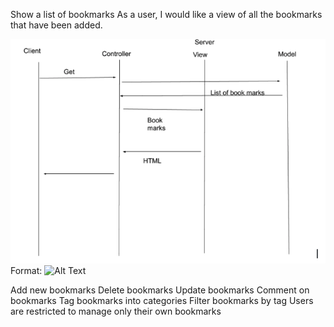 Show a list of bookmarks
As a user, I would like a view of all the bookmarks that have been added.
 

![GitHub Logo](./Table.png)
Format: ![Alt Text](url)


Add new bookmarks
Delete bookmarks
Update bookmarks
Comment on bookmarks
Tag bookmarks into categories
Filter bookmarks by tag
Users are restricted to manage only their own bookmarks
